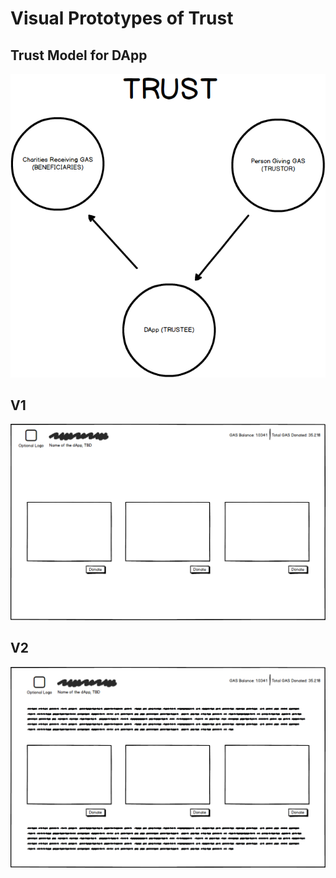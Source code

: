 # Visual Prototypes of Trust
## Trust Model for DApp
![Trust Model](trust-model.png)
## V1
![V1](prototypeV1.png)
## V2
![V2](prototypeV2.png)
